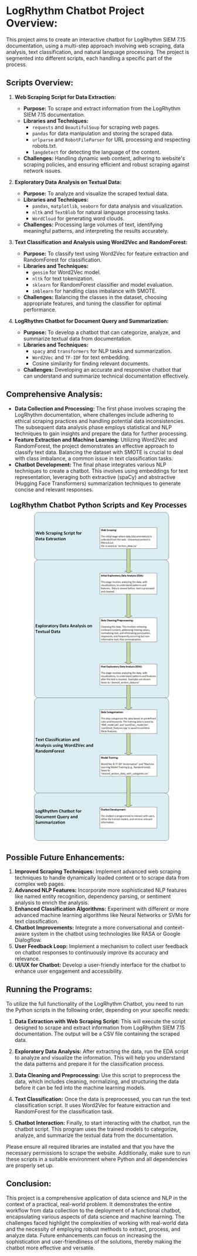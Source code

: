 # LogRhythm Chatbot Project Overview:
This project aims to create an interactive chatbot for LogRhythm SIEM 7.15 documentation, using a multi-step approach involving web scraping, data analysis, text classification, and natural language processing. The project is segmented into different scripts, each handling a specific part of the process.

## Scripts Overview:
1. **Web Scraping Script for Data Extraction:**
   - **Purpose:** To scrape and extract information from the LogRhythm SIEM 7.15 documentation.
   - **Libraries and Techniques:**
     - `requests` and `BeautifulSoup` for scraping web pages.
     - `pandas` for data manipulation and storing the scraped data.
     - `urlparse` and `RobotFileParser` for URL processing and respecting robots.txt.
     - `langdetect` for detecting the language of the content.
   - **Challenges:** Handling dynamic web content, adhering to website's scraping policies, and ensuring efficient and robust scraping against network issues.

2. **Exploratory Data Analysis on Textual Data:**
   - **Purpose:** To analyze and visualize the scraped textual data.
   - **Libraries and Techniques:**
     - `pandas`, `matplotlib`, `seaborn` for data analysis and visualization.
     - `nltk` and `TextBlob` for natural language processing tasks.
     - `WordCloud` for generating word clouds.
   - **Challenges:** Processing large volumes of text, identifying meaningful patterns, and interpreting the results accurately.

3. **Text Classification and Analysis using Word2Vec and RandomForest:**
   - **Purpose:** To classify text using Word2Vec for feature extraction and RandomForest for classification.
   - **Libraries and Techniques:**
     - `gensim` for Word2Vec model.
     - `nltk` for text tokenization.
     - `sklearn` for RandomForest classifier and model evaluation.
     - `imblearn` for handling class imbalance with SMOTE.
   - **Challenges:** Balancing the classes in the dataset, choosing appropriate features, and tuning the classifier for optimal performance.

4. **LogRhythm Chatbot for Document Query and Summarization:**
   - **Purpose:** To develop a chatbot that can categorize, analyze, and summarize textual data from documentation.
   - **Libraries and Techniques:**
     - `spacy` and `transformers` for NLP tasks and summarization.
     - `Word2Vec` and `TF-IDF` for text embedding.
     - Cosine similarity for finding relevant documents.
   - **Challenges:** Developing an accurate and responsive chatbot that can understand and summarize technical documentation effectively.

## Comprehensive Analysis:
- **Data Collection and Processing:** The first phase involves scraping the LogRhythm documentation, where challenges include adhering to ethical scraping practices and handling potential data inconsistencies. The subsequent data analysis phase employs statistical and NLP techniques to gain insights and prepare the data for further processing.
- **Feature Extraction and Machine Learning:** Utilizing Word2Vec and RandomForest, the project demonstrates an effective approach to classify text data. Balancing the dataset with SMOTE is crucial to deal with class imbalance, a common issue in text classification tasks.
- **Chatbot Development:** The final phase integrates various NLP techniques to create a chatbot. This involves using embeddings for text representation, leveraging both extractive (spaCy) and abstractive (Hugging Face Transformers) summarization techniques to generate concise and relevant responses.

![LogRhythm Chatbot Python Scripts and Key Processes](https://github.com/knapp069/Knapp069-Practicum-1-Project/blob/LogRhythm-Chatbot/Images/Python%20Programs%20Key%20Processes.png)

## Possible Future Enhancements:
1. **Improved Scraping Techniques:** Implement advanced web scraping techniques to handle dynamically loaded content or to scrape data from complex web pages.
2. **Advanced NLP Features:** Incorporate more sophisticated NLP features like named entity recognition, dependency parsing, or sentiment analysis to enrich the analysis.
3. **Enhanced Classification Algorithms:** Experiment with different or more advanced machine learning algorithms like Neural Networks or SVMs for text classification.
4. **Chatbot Improvements:** Integrate a more conversational and context-aware system in the chatbot using technologies like RASA or Google Dialogflow.
5. **User Feedback Loop:** Implement a mechanism to collect user feedback on chatbot responses to continuously improve its accuracy and relevance.
6. **UI/UX for Chatbot:** Develop a user-friendly interface for the chatbot to enhance user engagement and accessibility.

## Running the Programs:

To utilize the full functionality of the LogRhythm Chatbot, you need to run the Python scripts in the following order, depending on your specific needs:

1. **Data Extraction with Web Scraping Script:**
This will execute the script designed to scrape and extract information from LogRhythm SIEM 7.15 documentation. The output will be a CSV file containing the scraped data.

2. **Exploratory Data Analysis:**
After extracting the data, run the EDA script to analyze and visualize the information. This will help you understand the data patterns and prepare it for the classification process.

3. **Data Cleaning and Preprocessing:**
Use this script to preprocess the data, which includes cleaning, normalizing, and structuring the data before it can be fed into the machine learning models.

4. **Text Classification:**
Once the data is preprocessed, you can run the text classification script. It uses Word2Vec for feature extraction and RandomForest for the classification task.

5. **Chatbot Interaction:**
Finally, to start interacting with the chatbot, run the chatbot script. This program uses the trained models to categorize, analyze, and summarize the textual data from the documentation.

Please ensure all required libraries are installed and that you have the necessary permissions to scrape the website. Additionally, make sure to run these scripts in a suitable environment where Python and all dependencies are properly set up.


## Conclusion:
This project is a comprehensive application of data science and NLP in the context of a practical, real-world problem. It demonstrates the entire workflow from data collection to the deployment of a functional chatbot, encapsulating various aspects of data science and machine learning. The challenges faced highlight the complexities of working with real-world data and the necessity of employing robust methods to extract, process, and analyze data. Future enhancements can focus on increasing the sophistication and user-friendliness of the solutions, thereby making the chatbot more effective and versatile.
